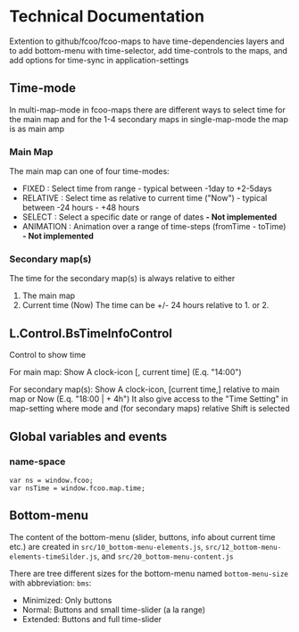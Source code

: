 # Technical Documentation


Extention to github/fcoo/fcoo-maps to have time-dependencies layers and to add bottom-menu with time-selector, add time-controls to the maps, and add options for time-sync in application-settings


## Time-mode
In multi-map-mode in fcoo-maps there are different ways to select time for the main map and for the 1-4 secondary maps
in single-map-mode the map is as main amp

### Main Map
The main map can one of  four time-modes:

- FIXED       : Select time from range - typical between -1day to +2-5days
- RELATIVE    : Select time as relative to current time ("Now") - typical between -24 hours - +48 hours
- SELECT      : Select a specific date or range of dates **- Not implemented**
- ANIMATION   : Animation over a range of time-steps (fromTime - toTime) **- Not implemented**


### Secondary map(s)
The time for the secondary map(s) is always relative to either

1. The main map
2. Current time (Now)
The time can be +/- 24 hours relative to 1. or 2.


## L.Control.BsTimeInfoControl
Control to show time

For main map: Show A clock-icon [, current time] (E.q. "14:00")

For secondary map(s): Show A clock-icon, [current time,] relative to main map or Now (E.q. "18:00 | + 4h")
It also give access to the "Time Setting" in map-setting where mode and (for secondary maps) relative Shift is selected


## Global variables and events
### name-space

    var ns = window.fcoo;
    var nsTime = window.fcoo.map.time;

<!--

### Global variables


### Global events
There are two groups of event.

1. Events fired when different *"modes"* changes.
2. Events when any of the moment-variables are changed

#### Mode-events
[fcoo-global-events](https://github.com/FCOO/fcoo-global-events) sets up a number of global events

The relevant global events are `LANGUAGECHANGED`, `DATETIMEFORMATCHANGED`, `TIMEZONECHANGED`, and `CREATEAPPLICATIONFINALLY`


In package [fcoo-moment](https://github.com/FCOO/fcoo-moment) event `DATETIMEFORMATCHANGED` are also fired when the language or the time zone is changed => only needs to listen for `DATETIMEFORMATCHANGED`

A new global event `TIMEMODECHANGED` is added and fired when the time-mode changes


#### Moment-events

Three global events are added and fired when any of the moment-variables are changed

| Variable          |Event-name |
|----------         |-------------|
| `nowMoment`       |`NOWMOMENTCHANGED`|
| `currentRelative` |`CURRENTRELATIVECHANGED` |
| `currentAnimation`| Not implemented |

-->
## Bottom-menu
The content of the bottom-menu (slider, buttons, info about current time etc.) are created in
`src/10_bottom-menu-elements.js`, `src/12_bottom-menu-elements-timeSilder.js`, and `src/20_bottom-menu-content.js`

There are tree different sizes for the bottom-menu named `bottom-menu-size` with abbreviation: `bms`:

- Minimized: Only buttons
- Normal: Buttons and small time-slider (a la range)
- Extended: Buttons and full time-slider







